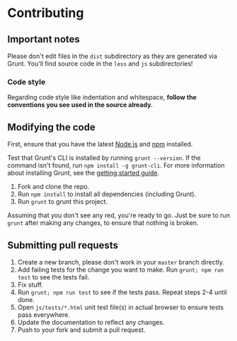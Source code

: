 # Contributing

## Important notes
Please don't edit files in the `dist` subdirectory as they are generated via Grunt. You'll find source code in the `less` and `js` subdirectories!

### Code style
Regarding code style like indentation and whitespace, **follow the conventions you see used in the source already.**

## Modifying the code
First, ensure that you have the latest [Node.js](https://nodejs.org) and [npm](https://npmjs.com) installed.

Test that Grunt's CLI is installed by running `grunt --version`.  If the command isn't found, run `npm install -g grunt-cli`.  For more information about installing Grunt, see the [getting started guide](https://gruntjs.com/getting-started).

1. Fork and clone the repo.
1. Run `npm install` to install all dependencies (including Grunt).
1. Run `grunt` to grunt this project.

Assuming that you don't see any red, you're ready to go. Just be sure to run `grunt` after making any changes, to ensure that nothing is broken.

## Submitting pull requests

1. Create a new branch, please don't work in your `master` branch directly.
1. Add failing tests for the change you want to make. Run `grunt; npm run test` to see the tests fail.
1. Fix stuff.
1. Run `grunt; npm run test` to see if the tests pass. Repeat steps 2-4 until done.
1. Open `js/tests/*.html` unit test file(s) in actual browser to ensure tests pass everywhere.
1. Update the documentation to reflect any changes.
1. Push to your fork and submit a pull request.
